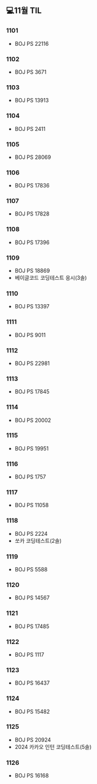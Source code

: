 ## 💻11월 TIL

### 1101
* BOJ PS 22116

### 1102
* BOJ PS 3671

### 1103
* BOJ PS 13913

### 1104
* BOJ PS 2411

### 1105
* BOJ PS 28069

### 1106
* BOJ PS 17836

### 1107
* BOJ PS 17828

### 1108
* BOJ PS 17396

### 1109
* BOJ PS 18869
* 베이글코드 코딩테스트 응시(3솔)

### 1110
* BOJ PS 13397

### 1111
* BOJ PS 9011

### 1112
* BOJ PS 22981

### 1113
* BOJ PS 17845

### 1114
* BOJ PS 20002

### 1115
* BOJ PS 19951

### 1116
* BOJ PS 1757

### 1117
* BOJ PS 11058

### 1118
* BOJ PS 2224
* 쏘카 코딩테스트(2솔)

### 1119
* BOJ PS 5588

### 1120
* BOJ PS 14567

### 1121
* BOJ PS 17485

### 1122
* BOJ PS 1117

### 1123
* BOJ PS 16437

### 1124
* BOJ PS 15482

### 1125
* BOJ PS 20924
* 2024 카카오 인턴 코딩테스트(5솔)

### 1126
* BOJ PS 16168
